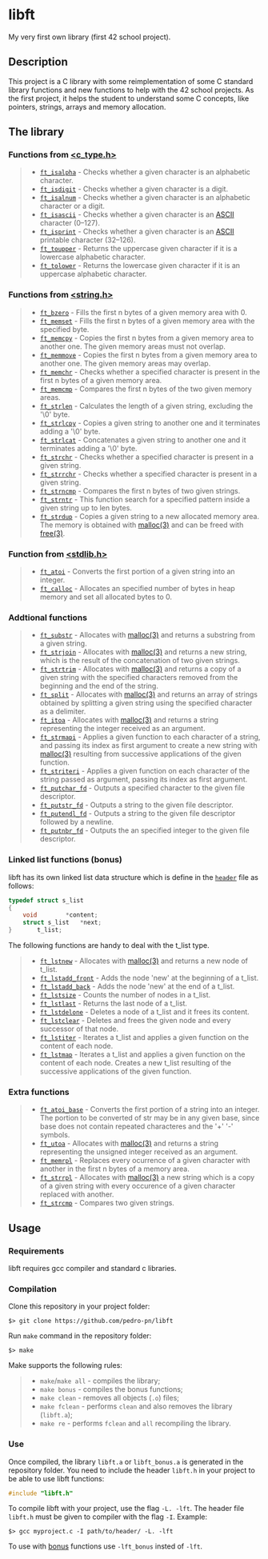 # libft
My very first own library (first 42 school project).

## Description
This project is a C library with some reimplementation of some C standard library functions and new functions to help with the 42 school projects. As the first project, it helps the student to understand some C concepts, like pointers, strings, arrays and memory allocation.

## The library

### Functions from [<c_type.h>](https://www.man7.org/linux/man-pages/man0/ctype.h.0p.html)

> - [`ft_isalpha`](./ft_isalpha.c) - Checks whether a given character is an alphabetic character.
> - [`ft_isdigit`](./ft_isdigit.c) - Checks whether a given character is a digit.
> - [`ft_isalnum`](./ft_isalnum.c) - Checks whether a given character is an alphabetic character or a digit.
> - [`ft_isascii`](./ft_isascii.c) - Checks whether a given character is an [ASCII](https://www.ascii-code.com/) character (0–127).
> - [`ft_isprint`](./ft_isprint.c) - Checks whether a given character is an [ASCII](https://www.ascii-code.com/) printable character (32–126).
> - [`ft_toupper`](./ft_toupper.c) - Returns the uppercase given character if it is a lowercase alphabetic character.
> - [`ft_tolower`](./ft_tolower.c) - Returns the lowercase given character if it is an uppercase alphabetic character.

### Functions from [<string.h>](https://man7.org/linux/man-pages/man3/string.3.html)

> - [`ft_bzero`](./ft_bzero.c) - Fills the first n bytes of a given memory area with 0.
> - [`ft_memset`](./ft_memset.c) - Fills the first n bytes of a given memory area with the specified byte.
> - [`ft_memcpy`](./ft_memcpy.c) - Copies the first n bytes from a given memory area to another one. The given memory areas must not overlap.
> - [`ft_memmove`](./ft_memmove.c) - Copies the first n bytes from a given memory area to another one. The given memory areas may overlap.
> - [`ft_memchr`](./ft_memchr.c) - Checks whether a specified character is present in the first n bytes of a given memory area.
> - [`ft_memcmp`](./ft_memcmp.c) - Compares the first n bytes of the two given memory areas.
> - [`ft_strlen`](./ft_strlen.c) - Calculates the length of a given string, excluding the '\0' byte.
> - [`ft_strlcpy`](./ft_strlcpy.c) - Copies a given string to another one and it terminates adding a '\0' byte.
> - [`ft_strlcat`](./ft_strlcat.c) - Concatenates a given string to another one and it terminates adding a '\0' byte.
> - [`ft_strchr`](./ft_strchr.c) - Checks whether a specified character is present in a given string.
> - [`ft_strrchr`](./ft_strrchr.c) - Checks whether a specified character is present in a given string.
> - [`ft_strncmp`](./ft_strncmp.c) - Compares the first n bytes of two given strings.
> - [`ft_strntr`](./ft_strnstr.c) - This function search for a specified pattern inside a given string up to len bytes.
> - [`ft_strdup`](./ft_strdup.c) - Copies a given string to a new allocated memory area. The memory is obtained with [malloc(3)](https://man7.org/linux/man-pages/man3/malloc.3.html) and can be freed with [free(3)](https://man7.org/linux/man-pages/man3/free.3p.html).

### Function from [<stdlib.h>](https://man7.org/linux/man-pages/man0/stdlib.h.0p.html)

> - [`ft_atoi`](./ft_atoi.c) - Converts the first portion of a given string into an integer.
> - [`ft_calloc`](./ft_calloc.c) - Allocates an specified number of bytes in heap memory and set all allocated bytes to 0.

### Addtional functions

> - [`ft_substr`](./ft_substr.c) - Allocates with [malloc(3)](https://man7.org/linux/man-pages/man3/malloc.3.html) and returns a substring from a given string.
> - [`ft_strjoin`](./ft_strjoin.c) - Allocates with [malloc(3)](https://man7.org/linux/man-pages/man3/malloc.3.html) and returns a new string, which is the result of the concatenation of two given strings.
> - [`ft_strtrim`](./ft_strtrim.c) - Allocates with [malloc(3)](https://man7.org/linux/man-pages/man3/malloc.3.html) and returns a copy of a given string with the specified characters removed from the beginning and the end of the string.
> - [`ft_split`](./ft_split.c) - Allocates with [malloc(3)](https://man7.org/linux/man-pages/man3/malloc.3.html) and returns an array of strings obtained by splitting a given string using the specified character as a delimiter.
> - [`ft_itoa`](./ft_itoa.c) - Allocates with [malloc(3)](https://man7.org/linux/man-pages/man3/malloc.3.html) and returns a string representing the integer received as an argument.
> - [`ft_strmapi`](./ft_strmapi.c) - Applies a given function to each character of a string, and passing its index as first argument to create a new string with [malloc(3)](https://man7.org/linux/man-pages/man3/malloc.3.html) resulting from successive applications of the given function.
> - [`ft_striteri`](./ft_striteri.c) - Applies a given function on each character of the string passed as argument, passing its index as first argument.
> - [`ft_putchar_fd`](./ft_putchar_fd.c) - Outputs a specified character to the given file descriptor.
> - [`ft_putstr_fd`](./ft_putstr_fd.c) - Outputs a string to the given file descriptor.
> - [`ft_putendl_fd`](./ft_putendl_fd.c) - Outputs a string to the given file descriptor followed by a newline.
> - [`ft_putnbr_fd`](./ft_putnbr_fd.c) - Outputs the an specified integer to the given file descriptor.

### Linked list functions (bonus)

libft has its own linked list data structure which is define in the [`header`](./libft.h) file as follows:
```c
typedef struct s_list
{
	void		*content;
	struct s_list	*next;
}		t_list;
```

The following functions are handy to deal with the t_list type.

> - [`ft_lstnew`](./ft_lstnew.c) - Allocates with [malloc(3)](https://man7.org/linux/man-pages/man3/malloc.3.html) and returns a new node of t_list.
> - [`ft_lstadd_front`](./ft_lstadd_front.c) - Adds the node 'new' at the beginning of a t_list.
> - [`ft_lstadd_back`](./ft_lstadd_back.c) - Adds the node 'new' at the end of a t_list.
> - [`ft_lstsize`](./ft_lstsize.c) - Counts the number of nodes in a t_list.
> - [`ft_lstlast`](./ft_lstlast.c) - Returns the last node of a t_list.
> - [`ft_lstdelone`](./ft_lstdelone.c) - Deletes a node of a t_list and it frees its content.
> - [`ft_lstclear`](./ft_lstclear.c) - Deletes and frees the given node and every successor of that node.
> - [`ft_lstiter`](./ft_lstiter.c) - Iterates a t_list and applies a given function on the content of each node.
> - [`ft_lstmap`](./ft_lstmap.c) - Iterates a t_list and applies a given function on the content of each node. Creates a new t_list resulting of the successive applications of the given function.

### Extra functions

> - [`ft_atoi_base`](./ft_atoi_base.c) - Converts the first portion of a string into an integer. The portion to be converted of str may be in any given base, since base does not contain repeated characteres and the '+' '-' symbols.
> - [`ft_utoa`](./ft_utoa.c) - Allocates with [malloc(3)](https://man7.org/linux/man-pages/man3/malloc.3.html) and returns a string representing the unsigned integer received as an argument.
> - [`ft_memrpl`](./ft_memrpl.c) - Replaces every ocurrence of a given character with another in the first n bytes of a memory area.
> - [`ft_strrpl`](./ft_strrpl.c) - Allocates with [malloc(3)](https://man7.org/linux/man-pages/man3/malloc.3.html) a new string which is a copy of a given string with every occurence of a given character replaced with another.
> - [`ft_strcmp`](./ft_strcmp.c) - Compares two given strings.

## Usage

### Requirements

libft requires gcc compiler and standard c libraries.

### Compilation

Clone this repository in your project folder:

	$> git clone https://github.com/pedro-pn/libft

Run `make` command in the repository folder:

	$> make

Make supports the following rules:

> - `make`/`make all` - compiles the library;
> - `make bonus` - compiles the bonus functions;
> - `make clean` - removes all objects (`.o`) files;
> - `make fclean` - performs `clean` and also removes the library (`libft.a`);
> - `make re` - performs `fclean` and `all` recompiling the library.

### Use

Once compiled, the library `libft.a` or `libft_bonus.a` is generated in the repository folder. You need to include the header `libft.h` in your project to be able to use libft functions:

```c
#include "libft.h"
```

To compile libft with your project, use the flag `-L. -lft`. The header file `libft.h` must be given to compiler with the flag `-I`. Example:

	$> gcc myproject.c -I path/to/header/ -L. -lft

To use with [bonus](https://github.com/pedro-pn/libft#linked-list-functions-bonus) functions use `-lft_bonus` insted of `-lft`.
